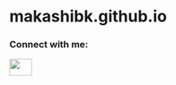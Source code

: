 # makashibk.github.io
<h3 align="left">Connect with me:</h3>
<p align="left">
<a href="https://twitter.com/MakashibK" target="blank"><img align="center" src="https://cdn.jsdelivr.net/npm/simple-icons@3.0.1/icons/twitter.svg" alt="" height="30" width="40" /></a>
